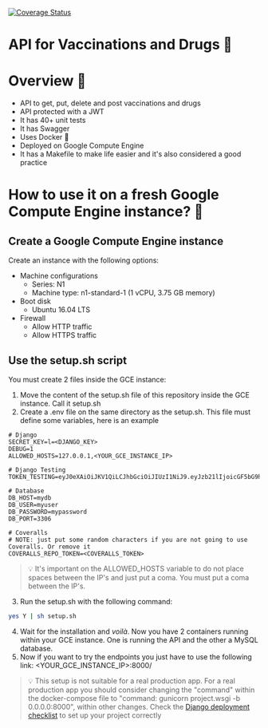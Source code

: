 [![Coverage Status](https://coveralls.io/repos/github/jalvaradosegura/python-gcp/badge.svg?branch=master)](https://coveralls.io/github/jalvaradosegura/python-gcp?branch=master)
# API for Vaccinations and Drugs 💉

# Overview 👀
* API to get, put, delete and post vaccinations and drugs
* API protected with a JWT
* It has 40+ unit tests
* It has Swagger
* Uses Docker 🐳
* Deployed on Google Compute Engine
* It has a Makefile to make life easier and it's also considered a good practice

# How to use it on a fresh Google Compute Engine instance? 🤔
## Create a Google Compute Engine instance
Create an instance with the following options:
* Machine configurations
    * Series: N1
    * Machine type: n1-standard-1 (1 vCPU, 3.75 GB memory)
* Boot disk
    * Ubuntu 16.04 LTS
* Firewall
    * Allow HTTP traffic
    * Allow HTTPS traffic

## Use the setup.sh script
You must create 2 files inside the GCE instance:
1. Move the content of the setup.sh file of this repository inside the GCE instance. Call it setup.sh
2. Create a .env file on the same directory as the setup.sh. This file must define some variables, here is an example
```
# Django
SECRET_KEY=l=<DJANGO_KEY>
DEBUG=1
ALLOWED_HOSTS=127.0.0.1,<YOUR_GCE_INSTANCE_IP>

# Django Testing
TOKEN_TESTING=eyJ0eXAiOiJKV1QiLCJhbGciOiJIUzI1NiJ9.eyJzb21lIjoicGF5bG9hZCJ9.Joh1R2dYzkRvDkqv3sygm5YyK8Gi4ShZqbhK2gxcs2U

# Database
DB_HOST=mydb
DB_USER=myuser
DB_PASSWORD=mypassword
DB_PORT=3306

# Coveralls
# NOTE: just put some random characters if you are not going to use Coveralls. Or remove it
COVERALLS_REPO_TOKEN=<COVERALLS_TOKEN>
```
>💡 It's important on the ALLOWED_HOSTS variable to do not place spaces between the IP's and just put a coma. You must put a coma between the IP's.
3. Run the setup.sh with the following command:
```sh
yes Y | sh setup.sh
```
4. Wait for the installation and *voilà*. Now you have 2 containers running within your GCE instance. One is running the API and the other a MySQL database.
5. Now if you want to try the endpoints you just have to use the following link: <YOUR_GCE_INSTANCE_IP>:8000/

>💡 This setup is not suitable for a real production app. For a real production app you should consider changing the "command" within the docker-compose file to "command: gunicorn project.wsgi -b 0.0.0.0:8000", within other changes. Check the [Django deployment checklist](https://docs.djangoproject.com/en/3.1/howto/deployment/checklist/) to set up your project correctly


